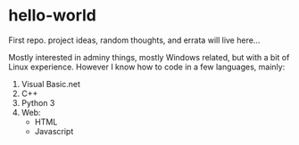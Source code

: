 # hello-world
First repo. project ideas, random thoughts, and errata will live here...

Mostly interested in adminy things, mostly Windows related, but with a bit of Linux experience. However I know how to code in a few languages, mainly:

1. Visual Basic.net
2. C++
3. Python 3
4. Web:
	* HTML
	* Javascript

